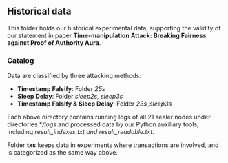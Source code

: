 ## **Historical data**
This folder holds our historical experimental data, supporting the validity of our statement in paper **Time-manipulation Attack: Breaking Fairness against Proof of Authority Aura**.

### **Catalog**
Data are classified by three attacking methods:

* **Timestamp Falsify**: Folder *25s*
* **Sleep Delay**: Folder *sleep2s, sleep3s*
* **Timestamp Falsify & Sleep Delay**: Folder *23s_sleep3s*

Each above directory contains running logs of all $21$ sealer nodes under directories **/logs* and processed data by our Python auxiliary tools, including *result_indexes.txt and result_readable.txt*.

Folder **txs** keeps data in experiments where transactions are involved, and is categorized as the same way above.

